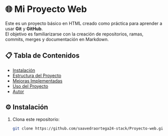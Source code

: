 # 🌐 Mi Proyecto Web

Este es un proyecto básico en HTML creado como práctica para aprender a usar **Git** y **GitHub**.  
El objetivo es familiarizarse con la creación de repositorios, ramas, commits, merges y documentación en Markdown.

## 📋 Tabla de Contenidos
- [Instalación](#instalación)
- [Estructura del Proyecto](#estructura-del-proyecto)
- [Mejoras Implementadas](#mejoras-implementadas)
- [Uso del Proyecto](#uso-del-proyecto)
- [Autor](#autor)

## ⚙️ Instalación
1. Clona este repositorio:
   ```bash
   git clone https://github.com/saavedraortega24-stack/Proyecto-web.git
